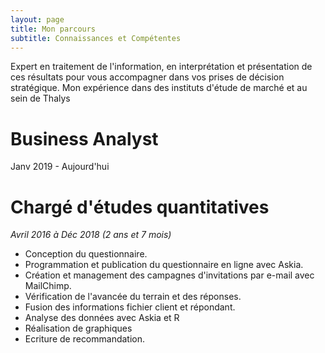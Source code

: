 ```yaml
---
layout: page
title: Mon parcours 
subtitle: Connaissances et Compétentes
---
```


Expert en traitement de l'information, en interprétation et présentation de ces résultats pour vous accompagner dans vos prises de décision stratégique. Mon expérience dans des instituts d'étude de marché et au sein de Thalys 


# <i class="fas fa-tachometer-alt"></i> Business Analyst
Janv 2019 - Aujourd'hui


# <i class="far fa-chart-bar"></i> Chargé d'études quantitatives
_Avril 2016 à Déc 2018 (2 ans et 7 mois)_



* Conception du questionnaire. 
* Programmation et publication du questionnaire en ligne avec Askia. 
* Création et management des campagnes d'invitations par e-mail avec MailChimp.  
* Vérification de l'avancée du terrain et des réponses. 
* Fusion des informations fichier client et répondant. 
* Analyse des données avec Askia et R
* Réalisation de graphiques 
* Ecriture de recommandation. 
